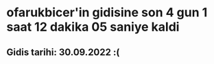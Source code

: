 # ofarukbicer'in gidisine son 4 gun 1 saat 12 dakika 05 saniye kaldi

## Gidis tarihi: 30.09.2022 :(